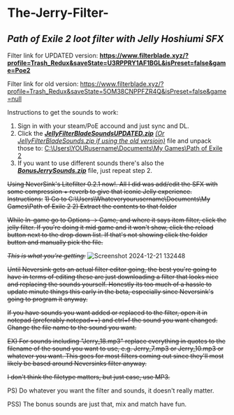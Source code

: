 # The-Jerry-Filter-
## _Path of Exile 2 loot filter with Jelly Hoshiumi SFX_
Filter link for UPDATED version: **https://www.filterblade.xyz/?profile=Trash_Redux&saveState=U3RPPRY1AF1BGL&isPreset=false&game=Poe2**

Filter link for old version: https://www.filterblade.xyz/?profile=Trash_Redux&saveState=5OM38CNPPFZR4Q&isPreset=false&game=null

Instructions to get the sounds to work:
1) Sign in with your steam/PoE accound and just sync and DL.
2) Click the  <ins>**_JellyFilterBladeSoundsUPDATED.zip_**</ins> <ins>_(Or JellyFilterBladeSounds.zip if using the old versioin)_</ins> file and unpack those to: <ins>C:\Users\YOURusername\Documents\My Games\Path of Exile 2</ins>
3) If you want to use different sounds there's also the <ins>**_BonusJerrySounds.zip_**</ins> file, just repeat step 2.





~~Using NeverSink's Litefilter 0.2.1 now!. All I did was add/edit the SFX with some compression + reverb to give that iconic Jelly experience.
Instructions:~~
~~1) Go to C:\Users\Whateveryourusername\Documents\My Games\Path of Exile 2
2) Extract the contents to that folder~~

~~While In-game go to Options -> Game, and where it says item filter, click the jelly filter. If you're doing it mid game and it won't show, click the reload button next to the drop down list. If that's not showing click the folder button and manually pick the file.~~

~~_This is what you're getting:_~~
![Screenshot 2024-12-21 132448](https://github.com/user-attachments/assets/658526c7-9425-46d4-9813-cf8c25266708)

~~Until Neversink gets an actual filter editor going, the best you're going to have in terms of editing these are just downloading a filter that looks nice and replacing the sounds yourself. Honestly its too much of a hassle to update minute things this early in the beta, especially since Neversink's going to program it anyway.~~

~~If you have sounds you want added or replaced to the filter, open it in notepad (preferably notepad++) and ctrl+f the sound you want changed. Change the file name to the sound you want.~~

~~EX) For sounds including "Jerry_18.mp3" replace everything in quotes to the filename of the sound you want to use, e.g. Jerry_7.mp3 or Jerry_10.mp3 or whatever you want.
This goes for most filters coming out since they'll most likely be based around Neversinks filter anyway.~~

~~I don't think the filetype matters, but just case, use MP3.~~

PS) Do whatever you want the filter and sounds, it doesn't really matter.

PSS) The bonus sounds are just that, mix and match have fun.
